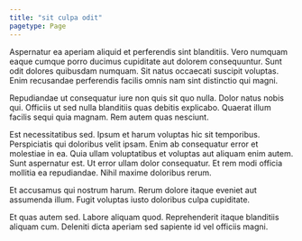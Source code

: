 ```yaml
---
title: "sit culpa odit"
pagetype: Page
---
```

Aspernatur ea aperiam aliquid et perferendis sint blanditiis. Vero numquam eaque cumque porro ducimus cupiditate aut dolorem consequuntur. Sunt odit dolores quibusdam numquam. Sit natus occaecati suscipit voluptas. Enim recusandae perferendis facilis omnis nam sint distinctio qui magni.

Repudiandae ut consequatur iure non quis sit quo nulla. Dolor natus nobis qui. Officiis ut sed nulla blanditiis quas debitis explicabo. Quaerat illum facilis sequi quia magnam. Rem autem quas nesciunt.

Est necessitatibus sed. Ipsum et harum voluptas hic sit temporibus. Perspiciatis qui doloribus velit ipsam.
Enim ab consequatur error et molestiae in ea. Quia ullam voluptatibus et voluptas aut aliquam enim autem. Sunt aspernatur est. Ut error ullam dolor consequatur. Et rem modi officia mollitia ea repudiandae. Nihil maxime doloribus rerum.

Et accusamus qui nostrum harum. Rerum dolore itaque eveniet aut assumenda illum. Fugit voluptas iusto doloribus culpa cupiditate.

Et quas autem sed. Labore aliquam quod. Reprehenderit itaque blanditiis aliquam cum. Deleniti dicta aperiam sed sapiente id vel officiis magni.
